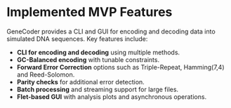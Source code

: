 # Implemented MVP Features

GeneCoder provides a CLI and GUI for encoding and decoding data into simulated DNA sequences. Key features include:

* **CLI for encoding and decoding** using multiple methods.
* **GC-Balanced encoding** with tunable constraints.
* **Forward Error Correction** options such as Triple-Repeat, Hamming(7,4) and Reed-Solomon.
* **Parity checks** for additional error detection.
* **Batch processing** and streaming support for large files.
* **Flet-based GUI** with analysis plots and asynchronous operations.
